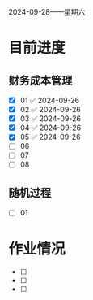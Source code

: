 2024-09-28——星期六
# 目前进度

## 财务成本管理

- [x] 01 ✅ 2024-09-26
- [x] 02 ✅ 2024-09-26
- [x] 03 ✅ 2024-09-26
- [x] 04 ✅ 2024-09-26
- [x] 05 ✅ 2024-09-26
- [ ] 06
- [ ] 07
- [ ] 08

## 随机过程

- [ ] 01

## 



# 作业情况

- [ ] 
- [ ] 
- [ ] 